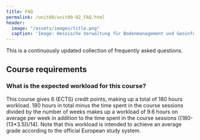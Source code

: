 ```yaml
---
title: FAQ
permalink: /unit00/unit00-02_FAQ.html
header:
  image: "/assets/images/title.png"
  caption: 'Image: Hessische Verwaltung für Bodenmanagement und Geoinformation'
---
```



This is a continuously updated collection of frequently asked questions.


## Course requirements

### What is the expected workload for this course?
This course gives 6 (ECTS) credit points, making up a total of 180 hours workload.
180 hours in total minus the time spent in the course sessions divided by the number of weeks makes up a workload of 9.6 hours on average per week in addition to the time spent in the course sessions ((180-(13*3.5))/14). Note that this workload is intended to achieve an average grade according to the official European study system.
